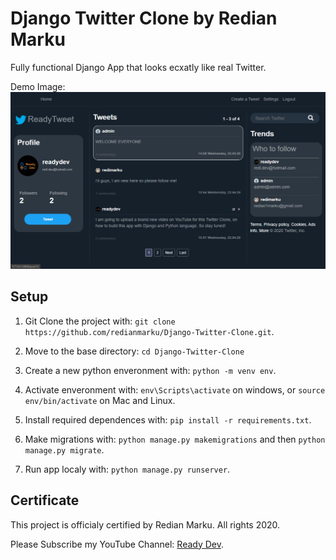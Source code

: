 # Django Twitter Clone by Redian Marku

Fully functional Django App that looks ecxatly like real Twitter.

Demo Image:
![](TwitterDemo.png)

## Setup

1. Git Clone the project with: ```git clone https://github.com/redianmarku/Django-Twitter-Clone.git```.

2. Move to the base directory: ```cd Django-Twitter-Clone```

3. Create a new python enveronment with: ```python -m venv env```.

4. Activate enveronment with: ```env\Scripts\activate``` on windows, or ```source env/bin/activate``` on Mac and Linux.

5. Install required dependences with: ```pip install -r requirements.txt```.

6. Make migrations with: ```python manage.py makemigrations``` and then ```python manage.py migrate```.

7. Run app localy with: ```python manage.py runserver```.

## Certificate
This project is officialy certified by Redian Marku.
All rights 2020.

Please Subscribe my YouTube Channel: <a href="https://www.youtube.com/channel/UCO5WiowKFnEw17AOk008WOQ" target="_blank">Ready Dev</a>.
